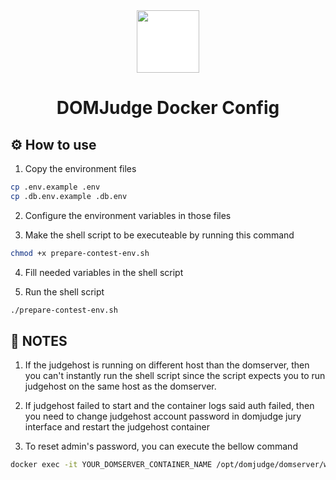 <div align="center">
<img src="https://www.domjudge.org/DOMjudgelogo.svg" width="100px" style="background-color:white;">
<h1>DOMJudge Docker Config</h1>
</div>

## ⚙️ How to use

1. Copy the environment files
```zsh
cp .env.example .env
cp .db.env.example .db.env  
```

2. Configure the environment variables in those files

3. Make the shell script to be executeable by running this command

```zsh
chmod +x prepare-contest-env.sh
```

4. Fill needed variables in the shell script

5. Run the shell script
```zsh
./prepare-contest-env.sh
```

## 📝 NOTES
1. If the judgehost is running on different host than the domserver, then you can't instantly run the shell script since the script expects you to run judgehost on the same host as the domserver.

2. If judgehost failed to start and the container logs said auth failed, then you need to change judgehost account password in domjudge jury interface and restart the judgehost container

3. To reset admin's password, you can execute the bellow command
```zsh
docker exec -it YOUR_DOMSERVER_CONTAINER_NAME /opt/domjudge/domserver/webapp/bin/console domjudge:reset-user-password admin
```

